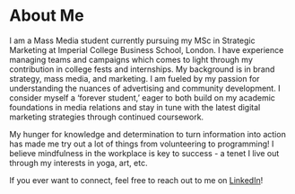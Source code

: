 # About Me

I am a Mass Media student currently pursuing my MSc in Strategic Marketing at Imperial College Business School, London. I have experience managing teams and campaigns which comes to light through my contribution in college fests and internships. My background is in brand strategy, mass media, and marketing. I am fueled by my passion for understanding the nuances of advertising and community development. I consider myself a ‘forever student,’ eager to both build on my academic foundations in media relations and stay in tune with the latest digital marketing strategies through continued coursework.

My hunger for knowledge and determination to turn information into action has made me try out a lot of things from volunteering to programming! I believe mindfulness in the workplace is key to success - a tenet I live out through my interests in yoga, art, etc. 

If you ever want to connect, feel free to reach out to me on [LinkedIn](https://in.linkedin.com/in/saloni-shah-425075140)!


